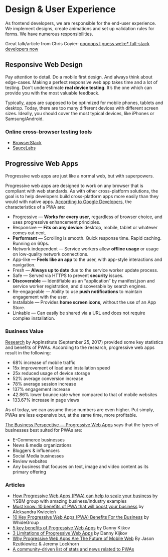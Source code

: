 # Design & User Experience

As frontend developers, we are responsible for the end-user experience. We implement designs, create animations and set up validation rules for forms. We have numerous responsibilities.

Great talk/article from Chris Coyier: [ooooops I guess we’re\* full-stack developers now](https://full-stack.netlify.com/)

## Responsive Web Design

Pay attention to detail. Do a mobile first design. And always think about edge-cases. Making a perfect responsive web app takes time and a lot of testing. Don’t underestimate **real device testing**. It’s the one which can provide you with the most valuable feedback.

Typically, apps are supposed to be optimized for mobile phones, tablets and desktop. Today, there are too many different devices with different screen sizes. Ideally, you should cover the most typical devices, like iPhones or Samsung/Android.

### Online cross-browser testing tools

* [BrowserStack](https://www.browserstack.com/)
* [SauceLabs](https://saucelabs.com/)

## Progressive Web Apps

Progressive web apps are just like a normal web, but with superpowers.

Progressive web apps are designed to work on any browser that is compliant with web standards. As with other cross-platform solutions, the goal is to help developers build cross-platform apps more easily than they would with native apps. [According to Google Developers](https://developers.google.com/web/progressive-web-apps/), the characteristics of a PWA are:

* Progressive — **Works for every user**, regardless of browser choice, and uses progressive enhancement principles.
* Responsive — **Fits on any device**: desktop, mobile, tablet or whatever comes out next.
* **Performant** — Scrolling is smooth. Quick response time. Rapid caching. Running on 60ps.
* Network independent — Service workers allow **offline usage** or usage on low-quality network connections.
* App-like — **Feels like an app** to the user, with app-style interactions and navigation.
* Fresh — **Always up to date** due to the service worker update process.
* Safe — Served via HTTPS to prevent **security** issues.
* **Discoverable** — Identifiable as an “application” by manifest.json and service worker registration, and discoverable by search engines.
* Re-engageable — Ability to use **push notifications** to maintain engagement with the user.
* Installable — Provides **home screen icons**, without the use of an App Store.
* Linkable — Can easily be shared via a URL and does not require complex installation.

### Business Value

[Research](https://appinstitute.com/progressive-web-apps-infographic/) by AppInstitute \(September 25, 2017\) provided some key statistics and benefits of PWAs. According to the research, progressive web apps result in the following:

* 68% increase of mobile traffic
* 15x improvement of load and installation speed
* 25x reduced usage of device storage
* 52% average conversion increase
* 78% average session increase
* 137% engagement increase
* 42.86% lower bounce rate when compared to that of mobile websites
* 133.67% increase in page views

As of today, we can assume those numbers are even higher. Put simply, PWAs are less expensive but, at the same time, more profitable.

[The Business Perspective — Progressive Web Apps](https://medium.com/@jedihacks/progressive-web-apps-the-business-perspective-9ea411ddee90) says that the types of businesses best suited for PWAs are:

* E-Commerce businesses
* News & media organizations
* Bloggers & influencers
* Social Media businesses
* Review websites
* Any business that focuses on text, image and video content as its primary offering

### Articles

* [How Progressive Web Apps \(PWA\) can help to scale your business](https://y-sbm.com/blog/pwa-increase-your-business/) by YSBM group with amazing business/industry examples
* [Must know: 10 benefits of PWA that will boost your business](https://divante.com/blog/10-benefits-pwa-boost-your-business/) by Aleksandra Kwiecień
* [10 Key Progressive Web Apps \(PWA\) Benefits For the Business](https://whidegroup.com/blog/key-benefits-of-progressive-web-apps-for-the-business/) by WhideGroup
* [5 key benefits of Progressive Web Apps](https://www.strv.com/blog/5-key-benefits-of-progressive-web-apps) by Danny Kijkov
* [3 Limitations of Progressive Web Apps](https://www.strv.com/blog/3-limitations-of-progressive-web-apps) by Danny Kijkov
* [Why Progressive Web Apps Are The Future of Mobile Web](https://ymedialabs.com/progressive-web-apps) By Jason Rzutkiewicz & Jeremy Lockhorn
* [A community-driven list of stats and news related to PWAs](https://www.pwastats.com/)


